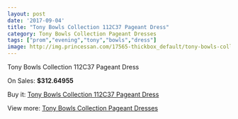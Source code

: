 ```yaml
---
layout: post
date: '2017-09-04'
title: "Tony Bowls Collection 112C37 Pageant Dress"
category: Tony Bowls Collection Pageant Dresses
tags: ["prom","evening","tony","bowls","dress"]
image: http://img.princessan.com/17565-thickbox_default/tony-bowls-collection-112c37-pageant-dress.jpg
---
```

Tony Bowls Collection 112C37 Pageant Dress

On Sales: **$312.64955**
<a href="https://www.princessan.com/en/tony-bowls-collection-pageant-dresses/8263-tony-bowls-collection-112c37-pageant-dress.html"><amp-img layout="responsive" width="600" height="600" src="//img.princessan.com/17565-thickbox_default/tony-bowls-collection-112c37-pageant-dress.jpg" alt="Tony Bowls Collection 112C37 Pageant Dress 0" /></a>
<a href="https://www.princessan.com/en/tony-bowls-collection-pageant-dresses/8263-tony-bowls-collection-112c37-pageant-dress.html"><amp-img layout="responsive" width="600" height="600" src="//img.princessan.com/17568-thickbox_default/tony-bowls-collection-112c37-pageant-dress.jpg" alt="Tony Bowls Collection 112C37 Pageant Dress 1" /></a>
<a href="https://www.princessan.com/en/tony-bowls-collection-pageant-dresses/8263-tony-bowls-collection-112c37-pageant-dress.html"><amp-img layout="responsive" width="600" height="600" src="//img.princessan.com/17567-thickbox_default/tony-bowls-collection-112c37-pageant-dress.jpg" alt="Tony Bowls Collection 112C37 Pageant Dress 2" /></a>
<a href="https://www.princessan.com/en/tony-bowls-collection-pageant-dresses/8263-tony-bowls-collection-112c37-pageant-dress.html"><amp-img layout="responsive" width="600" height="600" src="//img.princessan.com/17566-thickbox_default/tony-bowls-collection-112c37-pageant-dress.jpg" alt="Tony Bowls Collection 112C37 Pageant Dress 3" /></a>

Buy it: [Tony Bowls Collection 112C37 Pageant Dress](https://www.princessan.com/en/tony-bowls-collection-pageant-dresses/8263-tony-bowls-collection-112c37-pageant-dress.html "Tony Bowls Collection 112C37 Pageant Dress")

View more: [Tony Bowls Collection Pageant Dresses](https://www.princessan.com/en/66-tony-bowls-collection-pageant-dresses "Tony Bowls Collection Pageant Dresses")